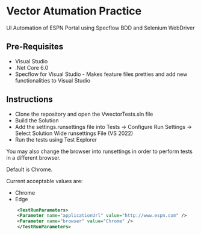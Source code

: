 # Vector Atumation Practice

UI Automation of ESPN Portal using Specflow BDD and Selenium WebDriver

## Pre-Requisites
- Visual Studio
- .Net Core 6.0
- Specflow for Visual Studio - Makes feature files pretties and add new functionalities to Visual Studio

## Instructions
- Clone the repository and open the  VwectorTests.sln file
- Build the Solution
- Add the settings.runsettings file into Tests -> Configure Run Settings -> Select Solution Wide runsettings File (VS 2022)
- Run the tests using Test Explorer

You may also change the browser into runsettings in order to perform tests in a different browser.

Default is Chrome.

Current acceptable values are: 
- Chrome 
- Edge

```xml
    <TestRunParameters>
    <Parameter name="applicationUrl" value="http://www.espn.com" />
	<Parameter name="browser" value="Chrome" />	  
    </TestRunParameters>
```
